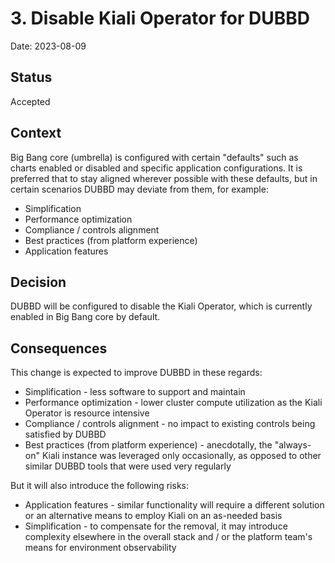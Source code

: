 # 3. Disable Kiali Operator for DUBBD

Date: 2023-08-09

## Status

Accepted

## Context

Big Bang core (umbrella) is configured with certain "defaults" such as charts enabled or disabled and specific application configurations. It is preferred that to stay aligned wherever possible with these defaults, but in certain scenarios DUBBD may deviate from them, for example:

* Simplification
* Performance optimization
* Compliance / controls alignment
* Best practices (from platform experience)
* Application features

## Decision

DUBBD will be configured to disable the Kiali Operator, which is currently enabled in Big Bang core by default.

## Consequences

This change is expected to improve DUBBD in these regards:

* Simplification - less software to support and maintain
* Performance optimization - lower cluster compute utilization as the Kiali Operator is resource intensive
* Compliance / controls alignment - no impact to existing controls being satisfied by DUBBD
* Best practices (from platform experience) - anecdotally, the "always-on" Kiali instance was leveraged only occasionally, as opposed to other similar DUBBD tools that were used very regularly

But it will also introduce the following risks:

* Application features - similar functionality will require a different solution or an alternative means to employ Kiali on an as-needed basis
* Simplification - to compensate for the removal, it may introduce complexity elsewhere in the overall stack and / or the platform team's means for environment observability
